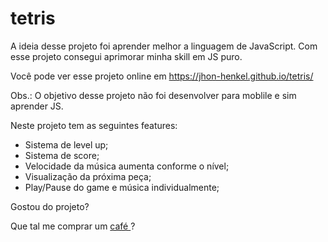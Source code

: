 # tetris

A ideia desse projeto foi aprender melhor a linguagem de JavaScript. 
Com esse projeto consegui aprimorar minha skill em JS puro.

Você pode ver esse projeto online em https://jhon-henkel.github.io/tetris/

Obs.: O objetivo desse projeto não foi desenvolver para moblile e sim aprender JS.

Neste projeto tem as seguintes features:

- Sistema de level up;
- Sistema de score;
- Velocidade da música aumenta conforme o nível;
- Visualização da próxima peça;
- Play/Pause do game e música individualmente;

Gostou do projeto? 

Que tal me comprar um
<a target="_blank" href="https://ko-fi.com/jhonatanhenkel">
    café
</a>
?
